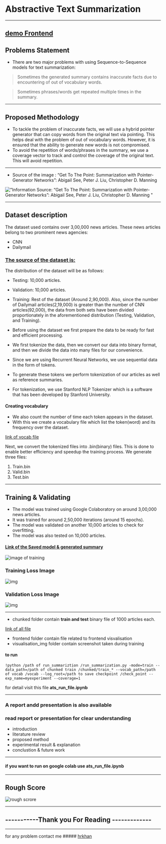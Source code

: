 #  Abstractive Text Summarization
---

## [demo Frontend](https://habiburrahmankhan.github.io/Abstractive_text_summarization/)

## Problems Statement 
* There are two major problems with using Sequence-to-Sequence models for text summarization:

> Sometimes the generated summary contains inaccurate facts due to encountering of out of vocabulary words.

> Sometimes phrases/words get repeated multiple times in the summary.
---
## Proposed Methodology
* To tackle the problem of inaccurate facts, we will use a hybrid pointer generator that can copy words from the original text via pointing. This helps deal with the problem of out of vocabulary words. However, it is ensured that the ability to generate new words is not compromised.
* To avoid the repetition of words/phrases in the summary, we use a coverage vector to track and control the coverage of the original text. This will avoid repetition.
---
* Source of the image : “Get To The Point: Summarization with Pointer-Generator Networks”: Abigail See, Peter J. Liu, Christopher D. Manning
 
!["Information Source: “Get To The Point: Summarization with Pointer-Generator Networks”: Abigail See, Peter J. Liu, Christopher D. Manning
"](https://github.com/habiburrahmankhan/Abstractive_text_summarization/blob/main/articture.png)

--- 

## Dataset description
The dataset used contains over 3,00,000 news articles.
These news articles belong to two prominent news agencies:
* CNN
* Dailymail

### [The source of the dataset is: ](www.tensorflow.org/datasets/catalog/cnn_dailymail)

The distribution of the dataset will be as follows:
* Testing: 10,000 articles.
* Validation: 10,000 articles.
* Training: Rest of the dataset (Around 2,90,000).
Also, since the number of Dailymail articles(2,19,000) is greater than the number of CNN articles(92,000), the data from both sets have been divided proportionately in the aforementioned distribution (Testing, Validation, and Training).

* Before using the dataset we first prepare the data to be ready for fast and efficient processing.
* We first tokenize the data, then we convert our data into binary format, and then we divide the data into many files for our convenience.
* Since we are using Recurrent Neural Networks, we use sequential data in the form of tokens.
* To generate these tokens we perform tokenization of our articles as well as reference summaries.
* For tokenization, we use Stanford NLP Tokenizer which is a software that has been developed by Stanford University.

#### Creating vocabulary
* We also count the number of time each token appears in the dataset.
* With this we create a vocabulary file which list the token(word) and its frequency over the dataset.


[link of vocab file  ](https://github.com/habiburrahmankhan/Abstractive_text_summarization/blob/main/vocab)

Next, we convert the tokenized files into .bin(binary) files.
This is done to enable better efficiency and speedup the training process.
We generate three files:
1. Train.bin
2. Valid.bin
3. Test.bin

---
## Training & Validating 
* The model was trained using Google Colaboratory on around 3,00,000 news articles.
* It was trained for around 2,50,000 iterations (around 15 epochs).
* The model was validated on another 10,000 articles to check for overfitting.
* The model was also tested on 10,000 articles.

#### [Link of the Saved model  & generated summary ](https://drive.google.com/drive/u/5/folders/1lkhd8o2B_YMRu_gMvxGFCJKFxVN2FOia)


![image of training ](https://github.com/habiburrahmankhan/Abstractive_text_summarization/blob/main/visualisation_img/training_screen_shot.png)

### Training Loss Image 
![img](https://github.com/habiburrahmankhan/Abstractive_text_summarization/blob/main/visualisation_img/Training_loss.png)

### Validation  Loss Image 
![img](https://github.com/habiburrahmankhan/Abstractive_text_summarization/blob/main/visualisation_img/validation_loss.png)



---
* chunked folder contain **train and test** binary file of 1000 articles each. 

[link of all  file  ](https://github.com/habiburrahmankhan/Abstractive_text_summarization/tree/main/chunked)

* frontend folder contain file related to frontend visvalisation 
* visualisation_img folder contain screenshot taken during training 

#### to run 
```
!python /path of run_summariztion /run_summarization.py -mode=train --data_path=/path of chunked train /chunked/train_* --vocab_path=/path of vocab /vocab --log_root=/path to save checkpoint /check_point --exp_name=myexperiment --coverage=1
```
for detail visit this file **ats_run_file.ipynb**

---




### A report andd presentation is also available 
### read report or presentation  for clear understanding
* introduction
* literature review 
* proposed method 
* experimental result & explanation 
* conclustion & future work 

---

#### if you want to run on google colab use **ats_run_file.ipynb**

---

## Rough Score 
![rough scrore](https://github.com/habiburrahmankhan/Abstractive_text_summarization/blob/main/visualisation_img/screenshot_of_roughmatrix.png)






----
## -----------Thank you For Reading -------------
----

for any problem contact me ##### [hrkhan](https://hrkhan.in/)